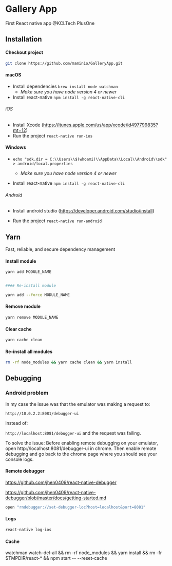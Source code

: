 # Gallery App

First React native app @KCLTech PlusOne

## Installation

#### Checkout project

```bash
git clone https://github.com/maminio/GalleryApp.git
```

#### macOS

* Install dependencies `brew install node watchman`
  * *Make sure you have node version 4 or newer*
* Install react-native `npm install -g react-native-cli`

###### iOS

* Install Xcode (https://itunes.apple.com/us/app/xcode/id497799835?mt=12)
* Run the project `react-native run-ios`

#### Windows

- `echo "sdk.dir = C:\\Users\\$(whoami)\\AppData\\Local\\Android\\sdk" > android/local.properties`

  - *Make sure you have node version 4 or newer*

- Install react-native `npm install -g react-native-cli`

###### Android

- Install android studio (https://developer.android.com/studio/install)

- Run the project `react-native run-android`

## Yarn

Fast, reliable, and secure dependency management

#### Install module

```bash
yarn add MODULE_NAME


#### Re-install module

yarn add --force MODULE_NAME
```

#### Remove module

```bash
yarn remove MODULE_NAME
```

#### Clear cache

```bash
yarn cache clean
```

#### Re-install all modules

```bash
rm -rf node_modules && yarn cache clean && yarn install
```



## Debugging

### Android problem
In my case the issue was that the emulator was making a request to:

`http://10.0.2.2:8081/debugger-ui`

instead of:

`http://localhost:8081/debugger-ui` and the request was failing.

To solve the issue: Before enabling remote debugging on your emulator, open http://localhost:8081/debugger-ui in chrome. Then enable remote debugging and go back to the chrome page where you should see your console logs.

#### Remote debugger

https://github.com/jhen0409/react-native-debugger

https://github.com/jhen0409/react-native-debugger/blob/master/docs/getting-started.md

```bash
open "rndebugger://set-debugger-loc?host=localhost&port=8081"
```

#### Logs

```bash
react-native log-ios
```

#### Cache

watchman watch-del-all && rm -rf node_modules && yarn install && rm -fr $TMPDIR/react-* && npm start -- --reset-cache

